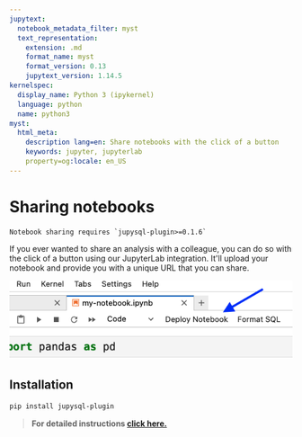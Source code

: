 ```yaml
---
jupytext:
  notebook_metadata_filter: myst
  text_representation:
    extension: .md
    format_name: myst
    format_version: 0.13
    jupytext_version: 1.14.5
kernelspec:
  display_name: Python 3 (ipykernel)
  language: python
  name: python3
myst:
  html_meta:
    description lang=en: Share notebooks with the click of a button
    keywords: jupyter, jupyterlab
    property=og:locale: en_US
---
```


# Sharing notebooks

```{versionadded} 0.1.6
Notebook sharing requires `jupysql-plugin>=0.1.6`
```

If you ever wanted to share an analysis with a colleague, you can do so with the click
of a button using our JupyterLab integration. It'll upload your notebook and provide
you with a unique URL that you can share.

![](../static/share-notebook.png)

## Installation

```sh
pip install jupysql-plugin
```

> **For detailed instructions [click here.](https://docs.cloud.ploomber.io/en/latest/quickstart/signup.html)**